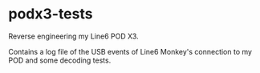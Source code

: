 # podx3-tests

Reverse engineering my Line6 POD X3.

Contains a log file of the USB events of Line6 Monkey's connection to my POD and some decoding tests.
